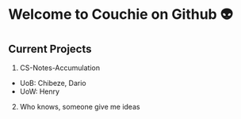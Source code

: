 # Welcome to Couchie on Github :alien:

## Current Projects
1. CS-Notes-Accumulation
  - UoB: Chibeze, Dario
  - UoW: Henry
2. Who knows, someone give me ideas

